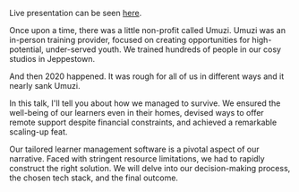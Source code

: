 Live presentation can be seen [here](https://sheenarbw.github.io/pres-djangoconf-africa-2023/).

Once upon a time, there was a little non-profit called Umuzi. Umuzi was an in-person training provider, focused on creating opportunities for high-potential, under-served youth. We trained hundreds of people in our cosy studios in Jeppestown.

And then 2020 happened. It was rough for all of us in different ways and it nearly sank Umuzi.

In this talk, I'll tell you about how we managed to survive. We ensured the well-being of our learners even in their homes, devised ways to offer remote support despite financial constraints, and achieved a remarkable scaling-up feat.

Our tailored learner management software is a pivotal aspect of our narrative. Faced with stringent resource limitations, we had to rapidly construct the right solution. We will delve into our decision-making process, the chosen tech stack, and the final outcome.